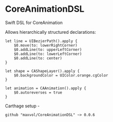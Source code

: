 # CoreAnimationDSL
Swift DSL for CoreAnimation

Allows hierarchically structured declarations:
```
let line = UIBezierPath().apply {
    $0.move(to: lowerRightCorner)
    $0.addLine(to: upperLeftCorner)
    $0.addLine(to: lowerLeftCorner)
    $0.addLine(to: center)
}

let shape = CAShapeLayer().apply {
    $0.backgroundColor = UIColor.orange.cgColor
}

let animation = CAAnimation().apply {
    $0.autoreverses = true
}
```

Carthage setup -
```
github "maxvol/CoreAnimationDSL" ~> 0.0.6
```
